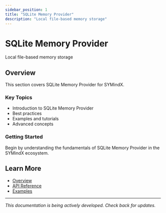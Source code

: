 ```yaml
---
sidebar_position: 1
title: "SQLite Memory Provider"
description: "Local file-based memory storage"
---
```


# SQLite Memory Provider

Local file-based memory storage

## Overview

This section covers SQLite Memory Provider for SYMindX.

### Key Topics

- Introduction to SQLite Memory Provider
- Best practices
- Examples and tutorials
- Advanced concepts

### Getting Started

Begin by understanding the fundamentals of SQLite Memory Provider in the SYMindX ecosystem.

## Learn More

- [Overview](/docs/01-overview)
- [API Reference](/docs/03-api-reference)
- [Examples](/docs/17-examples)

---

*This documentation is being actively developed. Check back for updates.*
